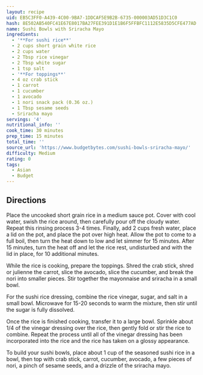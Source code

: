 ```yaml
---
layout: recipe
uid: EB5C3FF0-A439-4C00-9BA7-1DDCAF5E9B2B-6735-000003AD51D3C1C0
hash: 8E502AB540FC41E67E8017BA27FEE391D1E1B6F5FFBFC1112E5835D5CFE477AD
name: Sushi Bowls with Sriracha Mayo
ingredients:
  - '**For sushi rice**'
  - 2 cups short grain white rice
  - 2 cups water
  - 2 Tbsp rice vinegar
  - 2 Tbsp white sugar
  - 1 tsp salt
  - '**For toppings**'
  - 4 oz crab stick
  - 1 carrot
  - 1 cucumber
  - 1 avocado
  - 1 nori snack pack (0.36 oz.)
  - 1 Tbsp sesame seeds
  - Sriracha mayo
servings: '4'
nutritional_info: ''
cook_time: 30 minutes
prep_time: 15 minutes
total_time: ''
source_url: 'https://www.budgetbytes.com/sushi-bowls-sriracha-mayo/'
difficulty: Medium
rating: 0
tags:
  - Asian
  - Budget
---
```


## Directions

Place the uncooked short grain rice in a medium sauce pot. Cover with cool water, swish the rice around, then carefully pour off the cloudy water. Repeat this rinsing process 3-4 times. Finally, add 2 cups fresh water, place a lid on the pot, and place the pot over high heat. Allow the pot to come to a full boil, then turn the heat down to low and let simmer for 15 minutes. After 15 minutes, turn the heat off and let the rice rest, undisturbed and with the lid in place, for 10 additional minutes.

While the rice is cooking, prepare the toppings. Shred the crab stick, shred or julienne the carrot, slice the avocado, slice the cucumber, and break the nori into smaller pieces. Stir together the mayonnaise and sriracha in a small bowl.

For the sushi rice dressing, combine the rice vinegar, sugar, and salt in a small bowl. Microwave for 15-20 seconds to warm the mixture, then stir until the sugar is fully dissolved.

Once the rice is finished cooking, transfer it to a large bowl. Sprinkle about 1/4 of the vinegar dressing over the rice, then gently fold or stir the rice to combine. Repeat the process until all of the vinegar dressing has been incorporated into the rice and the rice has taken on a glossy appearance.

To build your sushi bowls, place about 1 cup of the seasoned sushi rice in a bowl, then top with crab stick, carrot, cucumber, avocado, a few pieces of nori, a pinch of sesame seeds, and a drizzle of the sriracha mayo.
